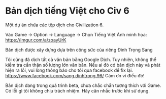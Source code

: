 # Bản dịch tiếng Việt cho Civ 6

Một dự án chứa các tệp dịch cho Civilization 6.

Vào Game -> Option -> Language -> Chọn Tiếng Việt
Ảnh minh họa: https://imgur.com/a/zoayUrK

Bản dịch được xây dựng dựa trên công sức của riêng Đinh Trọng Sang 

Tôi cũng đã dịch tất cả văn bản bằng Google Dịch. Tuy nhiên, không thể kiểm tra cẩn thận số lượng lớn văn bản. 
Nếu ai đó có bản dịch này và phát hiện ra lỗi, vui lòng thông báo cho tôi qua facebook để fix lại.
https://www.facebook.com/sang.dinhtrong.96/
Cảm ơn vì điều đó!

Bản dịch đang trong quá trình beta, chưa chắc chắn tương thích với Game. 
Có lỗi gì tôi không chịu trách nhiệm. Hãy cân nhắc trước khi sử dụng.
